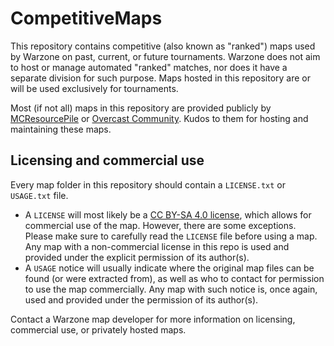 # CompetitiveMaps

This repository contains competitive (also known as "ranked") maps used by Warzone on past, current, or future tournaments.
Warzone does not aim to host or manage automated "ranked" matches, nor does it have a separate division for such purpose. Maps hosted in this repository are or will be used exclusively for tournaments.

Most (if not all) maps in this repository are provided publicly by [MCResourcePile](https://mcresourcepile.github.io/) or [Overcast Community](https://github.com/OvercastCommunity/scrimmage-maps). Kudos to them for hosting and maintaining these maps.

## Licensing and commercial use

Every map folder in this repository should contain a `LICENSE.txt` or `USAGE.txt` file.
- A `LICENSE` will most likely be a [CC BY-SA 4.0 license](https://creativecommons.org/licenses/by-sa/4.0/), which allows for commercial use of the map. However, there are some exceptions. Please make sure to carefully read the `LICENSE` file before using a map. Any map with a non-commercial license in this repo is used and provided under the explicit permission of its author(s).
- A `USAGE` notice will usually indicate where the original map files can be found (or were extracted from), as well as who to contact for permission to use the map commercially. Any map with such notice is, once again, used and provided under the permission of its author(s).

Contact a Warzone map developer for more information on licensing, commercial use, or privately hosted maps.
